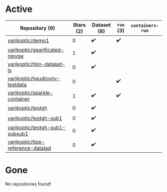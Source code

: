 # Active
| Repository (9) | Stars (2) | Dataset (8) | `run` (3) | `containers-run` |
| --- | --- | --- | --- | --- |
| [yarikoptic/demo1](https://github.com/yarikoptic/demo1) | 0 | :heavy_check_mark: | :heavy_check_mark: |  |
| [yarikoptic/gearificated-nipype](https://github.com/yarikoptic/gearificated-nipype) | 1 | :heavy_check_mark: |  |  |
| [yarikoptic/hbn-datalad-ls](https://github.com/yarikoptic/hbn-datalad-ls) | 0 | :heavy_check_mark: |  |  |
| [yarikoptic/heudiconv-testdata](https://github.com/yarikoptic/heudiconv-testdata) | 0 |  | :heavy_check_mark: |  |
| [yarikoptic/sparkle-container](https://github.com/yarikoptic/sparkle-container) | 1 | :heavy_check_mark: | :heavy_check_mark: |  |
| [yarikoptic/testgh](https://github.com/yarikoptic/testgh) | 0 | :heavy_check_mark: |  |  |
| [yarikoptic/testgh-sub1](https://github.com/yarikoptic/testgh-sub1) | 0 | :heavy_check_mark: |  |  |
| [yarikoptic/testgh-sub1-subsub1](https://github.com/yarikoptic/testgh-sub1-subsub1) | 0 | :heavy_check_mark: |  |  |
| [yarikoptic/tipp-reference-datalad](https://github.com/yarikoptic/tipp-reference-datalad) | 0 | :heavy_check_mark: |  |  |

# Gone
No repositories found!

